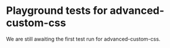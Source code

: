 # Playground tests for advanced-custom-css
We are still awaiting the first test run for advanced-custom-css.
